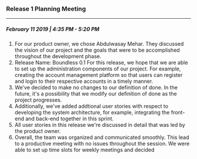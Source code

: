 ### Release 1 Planning Meeting
---
##### February 11 2019 | 4:35 PM - 5:20 PM

1. For our product owner, we chose Abdulwasay Mehar. They discussed the vision of our project and the goals that were to be accomplished throughout the development phase. 
2. Release Name: Boundless 0.1
   	For this release, we hope that we are able to set up the administration components of our project. For example, creating the account management platform so that users can register and login to their respective accounts in a timely manner. 
3.  We've decided to make no changes to our definition of done. In the future, it's a possibility that we modify our definition of done as the project progresses. 
4. Additionally, we've added addtional user stories with respect to developing the system architecture, for example, integrating the front-end and back-end together in this sprint.
5. All user stories in this release we're discussed in detail that was led by the product owner. 
6. Overall, the team was organized and communicated smoothly. This lead to a productive meeting with no issues throughout the session. We were able to set up time slots for weekly meetings and decided 


